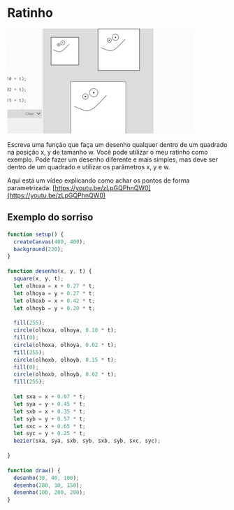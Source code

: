 # Ratinho

![_](cover.jpg)

Escreva uma função que faça um desenho qualquer dentro de um quadrado na posição x, y de tamanho w. Você pode utilizar o meu ratinho como exemplo. Pode fazer um desenho diferente e mais simples, mas deve ser dentro de um quadrado e utilizar os parâmetros x, y e w.

Aqui está um vídeo explicando como achar os pontos de forma parametrizada: [https://youtu.be/zLpGQPhnQW0](https://youtu.be/zLpGQPhnQW0)

## Exemplo do sorriso

```js
function setup() {
  createCanvas(400, 400);
  background(220);
}

function desenho(x, y, t) {
  square(x, y, t);
  let olhoxa = x + 0.27 * t;
  let olhoya = y + 0.27 * t;
  let olhoxb = x + 0.42 * t;
  let olhoyb = y + 0.20 * t;
  
  fill(255);
  circle(olhoxa, olhoya, 0.10 * t);
  fill(0);
  circle(olhoxa, olhoya, 0.02 * t);
  fill(255);  
  circle(olhoxb, olhoyb, 0.15 * t);
  fill(0);
  circle(olhoxb, olhoyb, 0.02 * t);
  fill(255);
  
  let sxa = x + 0.07 * t;
  let sya = y + 0.45 * t;
  let sxb = x + 0.35 * t;
  let syb = y + 0.57 * t;
  let sxc = x + 0.65 * t;
  let syc = y + 0.25 * t;
  bezier(sxa, sya, sxb, syb, sxb, syb, sxc, syc);
  
}

function draw() {
  desenho(30, 40, 100);
  desenho(200, 10, 150);
  desenho(100, 200, 200);
}
```
